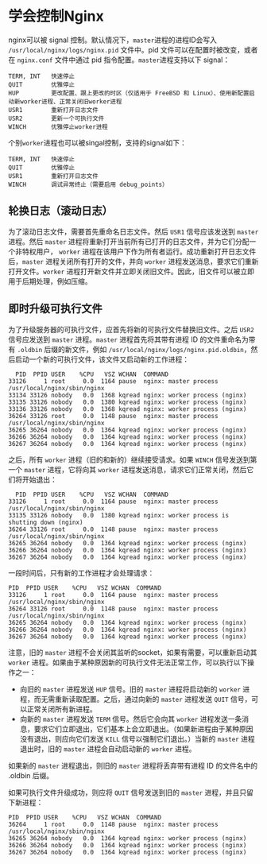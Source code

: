 # 学会控制Nginx

nginx可以被 signal 控制。默认情况下，`master`进程的进程ID会写入 `/usr/local/nginx/logs/nginx.pid` 文件中。pid 文件可以在配置时被改变，或者在 `nginx.conf` 文件中通过 pid 指令配置。`master`进程支持以下 signal：

    TERM, INT   快速停止
    QUIT        优雅停止
    HUP         更改配置、跟上更改的时区（仅适用于 FreeBSD 和 Linux）、使用新配置启动新worker进程、正常关闭旧worker进程
    USR1        重新打开日志文件
    USR2        更新一个可执行文件
    WINCH       优雅停止worker进程

个别`worker`进程也可以被singal控制，支持的signal如下：

    TERM, INT   快速停止
    QUIT        优雅停止
    USR1        重新打开日志文件
    WINCH       调试异常终止（需要启用 debug_points）

## 轮换日志（滚动日志）

为了滚动日志文件，需要首先重命名日志文件。然后 `USR1` 信号应该发送到 `master` 进程。然后 `master` 进程将重新打开当前所有已打开的日志文件，并为它们分配一个非特权用户，  `worker` 进程在该用户下作为所有者运行。成功重新打开日志文件后，`master` 进程关闭所有打开的文件，并向 `worker` 进程发送消息，要求它们重新打开文件。`worker` 进程打开新文件并立即关闭旧文件。因此，旧文件可以被立即用于后期处理，例如压缩。

## 即时升级可执行文件

为了升级服务器的可执行文件，应首先将新的可执行文件替换旧文件。之后 `USR2` 信号应发送到 `master` 进程。`master` 进程首先将其带有进程 ID 的文件重命名为带有 `.oldbin` 后缀的新文件，例如 `/usr/local/nginx/logs/nginx.pid.oldbin`，然后启动一个新的可执行文件，该文件又启动新的工作进程：

      PID  PPID USER    %CPU   VSZ WCHAN  COMMAND
    33126     1 root     0.0  1164 pause  nginx: master process /usr/local/nginx/sbin/nginx
    33134 33126 nobody   0.0  1368 kqread nginx: worker process (nginx)
    33135 33126 nobody   0.0  1380 kqread nginx: worker process (nginx)
    33136 33126 nobody   0.0  1368 kqread nginx: worker process (nginx)
    36264 33126 root     0.0  1148 pause  nginx: master process /usr/local/nginx/sbin/nginx
    36265 36264 nobody   0.0  1364 kqread nginx: worker process (nginx)
    36266 36264 nobody   0.0  1364 kqread nginx: worker process (nginx)
    36267 36264 nobody   0.0  1364 kqread nginx: worker process (nginx)

之后，所有 `worker` 进程（旧的和新的）继续接受请求。如果 `WINCH` 信号发送到第一个 `master` 进程，它将向其 `worker` 进程发送消息，请求它们正常关闭，然后它们将开始退出：

      PID  PPID USER    %CPU   VSZ WCHAN  COMMAND
    33126     1 root     0.0  1164 pause  nginx: master process /usr/local/nginx/sbin/nginx
    33135 33126 nobody   0.0  1380 kqread nginx: worker process is shutting down (nginx)
    36264 33126 root     0.0  1148 pause  nginx: master process /usr/local/nginx/sbin/nginx
    36265 36264 nobody   0.0  1364 kqread nginx: worker process (nginx)
    36266 36264 nobody   0.0  1364 kqread nginx: worker process (nginx)
    36267 36264 nobody   0.0  1364 kqread nginx: worker process (nginx)

一段时间后，只有新的工作进程才会处理请求：

    PID  PPID USER    %CPU   VSZ WCHAN  COMMAND
    33126     1 root     0.0  1164 pause  nginx: master process /usr/local/nginx/sbin/nginx
    36264 33126 root     0.0  1148 pause  nginx: master process /usr/local/nginx/sbin/nginx
    36265 36264 nobody   0.0  1364 kqread nginx: worker process (nginx)
    36266 36264 nobody   0.0  1364 kqread nginx: worker process (nginx)
    36267 36264 nobody   0.0  1364 kqread nginx: worker process (nginx)

注意，旧的 `master` 进程不会关闭其监听的socket，如果有需要，可以重新启动其 `worker` 进程。如果由于某种原因新的可执行文件无法正常工作，可以执行以下操作之一：

- 向旧的 `master` 进程发送 `HUP` 信号。旧的 `master` 进程将启动新的 `worker` 进程，而无需重新读取配置。之后，通过向新的 `master` 进程发送 `QUIT` 信号，可以正常关闭所有新进程。
- 向新的 `master` 进程发送 `TERM` 信号。然后它会向其 `worker` 进程发送一条消息，要求它们立即退出，它们基本上会立即退出。（如果新进程由于某种原因没有退出，则应向它们发送 `KILL` 信号以强制它们退出。）当新的 `master` 进程退出时，旧的 `master` 进程会自动启动新的 `worker` 进程。

如果新的 `master` 进程退出，则旧的 `master` 进程将丢弃带有进程 ID 的文件名中的 .oldbin 后缀。

如果可执行文件升级成功，则应将 `QUIT` 信号发送到旧的 `master` 进程，并且只留下新进程：

    PID  PPID USER    %CPU   VSZ WCHAN  COMMAND
    36264     1 root     0.0  1148 pause  nginx: master process /usr/local/nginx/sbin/nginx
    36265 36264 nobody   0.0  1364 kqread nginx: worker process (nginx)
    36266 36264 nobody   0.0  1364 kqread nginx: worker process (nginx)
    36267 36264 nobody   0.0  1364 kqread nginx: worker process (nginx)
